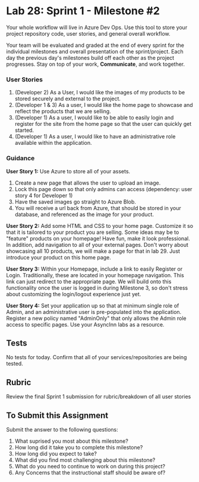 # Lab 28: Sprint 1 - Milestone #2

Your whole workflow will live in Azure Dev Ops. Use this tool to store your project repository code, user stories, and general overall workflow. 

Your team will be evaluated and graded at the end of every sprint for the individual milestones and overall presentation of the sprint/project. Each day the previous day's milestones build off each other as the project progresses. Stay on top of your work, **Communicate**, and work together.


### User Stories

1. (Developer 2) As a User, I would like the images of my products to be stored securely and external to the project. 
1. (Developer 1 & 3) As a user, I would like the home page to showcase and reflect the products that we are selling.
1. (Developer 1) As a user, I would like to be able to easily login and register for the site from the home page so that the user can quickly get started.
1. (Developer 1) As a user, I would like to have an administrative role available within the application. 

### Guidance

**User Story 1:** Use Azure to store all of your assets.
1. Create a new page that allows the user to upload an image. 
2. Lock this page down so that only admins can access (dependency: user story 4 for Developer 1)
3. Have the saved images go straight to Azure Blob.
4. You will receive a url back from Azure, that should be stored in your database, and referenced as the image for your product. 

**User Story 2:** Add some HTML and CSS to your home page. Customize it so that it is tailored to your product you are selling. 
Some ideas may be to "feature" products on your homepage! Have fun, make it look professional. In addition, add navigation to all of your external pages. Don't worry about showcasing all 10 products, we will make a page for that in lab 29. Just introduce your product on this home page.

**User Story 3:** Within your Homepage, include a link to easily Register or Login. Traditionally, these are located in your 
homepage navigation. This link can just redirect to the appropriate page. We will build onto this functionality once the user is logged in during Milestone 3, so don't stress about customizing the login/logout experience just yet. 

**User Story 4:**  Set your application up so that at minimum single role of Admin, and an administrative user is pre-populated into the application. Register a new policy named "AdminOnly" that only allows the Admin role access to specific pages. Use your AsyncInn labs as a resource.

## Tests
No tests for today. Confirm that all of your services/repositories are being tested.

## Rubric

Review the final Sprint 1 submission for rubric/breakdown of all user stories

## To Submit this Assignment

Submit the answer to the following questions:
1. What suprised you most about this milestone?
1. How long did it take you to complete this milestone?
1. How long did you expect to take?
1. What did you find most challenging about this milestone?
1. What do you need to continue to work on during this project?
1. Any Concerns that the instructional staff should be aware of?
